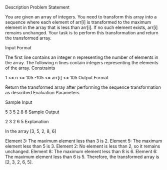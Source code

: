 Description
Problem Statement

You are given an array of integers. You need to transform this array into a sequence where each element of arr[i] is transformed to the maximum element in the array that is less than arr[i]. If no such element exists, arr[i] remains unchanged. Your task is to perform this transformation and return the transformed array.

Input Format

The first line contains an integer n representing the number of elements in the array.
The following n lines contain integers representing the elements of the array.
Constraints

1 <= n <= 105
-105 <= arr[i] <= 105
Output Format

Return the transformed array after performing the sequence transformation as described
Evaluation Parameters

Sample Input

5
3 
5 
2 
8 
6
Sample Output

2
3
2
6
5
Explanation

In the array [3, 5, 2, 8, 6]

Element 3: The maximum element less than 3 is 2.
Element 5: The maximum element less than 5 is 3.
Element 2: No element is less than 2, so it remains unchanged.
Element 8: The maximum element less than 8 is 6.
Element 6: The maximum element less than 6 is 5.
Therefore, the transformed array is [2, 3, 2, 6, 5].


